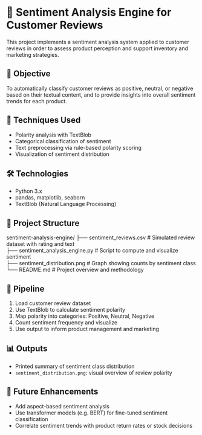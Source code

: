 # 💬 Sentiment Analysis Engine for Customer Reviews

This project implements a sentiment analysis system applied to customer reviews in order to assess product perception and support inventory and marketing strategies.

## 🎯 Objective

To automatically classify customer reviews as positive, neutral, or negative based on their textual content, and to provide insights into overall sentiment trends for each product.

## 🧠 Techniques Used

- Polarity analysis with TextBlob
- Categorical classification of sentiment
- Text preprocessing via rule-based polarity scoring
- Visualization of sentiment distribution

## 🛠️ Technologies

- Python 3.x
- pandas, matplotlib, seaborn
- TextBlob (Natural Language Processing)

## 📁 Project Structure

sentiment-analysis-engine/
├── sentiment_reviews.csv             # Simulated review dataset with rating and text  
├── sentiment_analysis_engine.py      # Script to compute and visualize sentiment  
├── sentiment_distribution.png        # Graph showing counts by sentiment class  
└── README.md                         # Project overview and methodology

## 🚀 Pipeline

1. Load customer review dataset  
2. Use TextBlob to calculate sentiment polarity  
3. Map polarity into categories: Positive, Neutral, Negative  
4. Count sentiment frequency and visualize  
5. Use output to inform product management and marketing

## 📊 Outputs

- Printed summary of sentiment class distribution  
- `sentiment_distribution.png`: visual overview of review polarity

## 📌 Future Enhancements

- Add aspect-based sentiment analysis  
- Use transformer models (e.g. BERT) for fine-tuned sentiment classification  
- Correlate sentiment trends with product return rates or stock decisions
